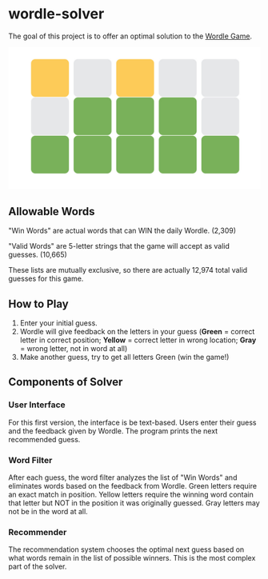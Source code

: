 # wordle-solver
The goal of this project is to offer an optimal solution to the [Wordle Game](https://www.nytimes.com/games/wordle/index.html).

![Wordle](wordle.jpeg)

## Allowable Words
"Win Words" are actual words that can WIN the daily Wordle. (2,309)

"Valid Words" are 5-letter strings that the game will accept as valid guesses. (10,665)

These lists are mutually exclusive, so there are actually 12,974 total valid guesses for this game.

## How to Play
1. Enter your initial guess.
2. Wordle will give feedback on the letters in your guess (**Green** = correct letter in correct position; **Yellow** = correct letter in wrong location; **Gray** = wrong letter, not in word at all)
3. Make another guess, try to get all letters Green (win the game!)

## Components of Solver
### User Interface
For this first version, the interface is be text-based. Users enter their guess and the feedback given by Wordle. The program prints the next recommended guess.

### Word Filter
After each guess, the word filter analyzes the list of "Win Words" and eliminates words based on the feedback from Wordle. Green letters require an exact match in position. Yellow letters require the winning word contain that letter but NOT in the position it was originally guessed. Gray letters may not be in the word at all.

### Recommender
The recommendation system chooses the optimal next guess based on what words remain in the list of possible winners. This is the most complex part of the solver.
